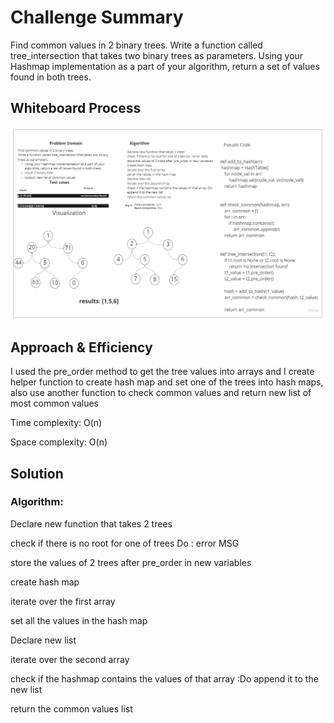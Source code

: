 # Challenge Summary
<!-- Description of the challenge -->
Find common values in 2 binary trees.
Write a function called tree_intersection that takes two binary trees as parameters.
Using your Hashmap implementation as a part of your algorithm, return a set of values found in both trees.

## Whiteboard Process
<!-- Embedded whiteboard image -->
![tree_intersection](tree_intersection.jpg)
## Approach & Efficiency
<!-- What approach did you take? Why? What is the Big O space/time for this approach? -->
I used the pre_order method to get the tree values into arrays and I create helper function to create hash map and set one of 
the trees into hash maps, also use another function to check common values and 
return new list of most common values

Time complexity: O(n)

Space complexity: O(n)
## Solution
<!-- Show how to run your code, and examples of it in action -->
### Algorithm:
 Declare new function that takes 2 trees

 check if there is no root for one of trees Do : error MSG

 store the values of 2 trees after pre_order in new variables

 create hash map

 iterate over the first array

 set all the values in the hash map

 Declare new list 

 iterate over the second array 

 check if the hashmap contains the values of that array :Do append it to the new list

 return the common values list
 
